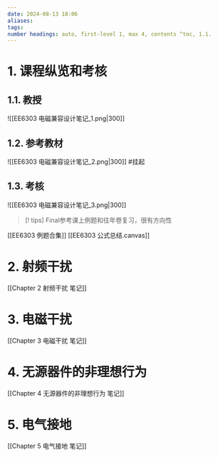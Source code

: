 ```yaml
---
date: 2024-08-13 18:06
aliases: 
tags: 
number headings: auto, first-level 1, max 4, contents ^toc, 1.1.
---
```

# 1. 课程纵览和考核
## 1.1. 教授

![[EE6303 电磁兼容设计笔记_1.png|300]]

## 1.2. 参考教材

![[EE6303 电磁兼容设计笔记_2.png|300]]
#挂起 
## 1.3. 考核

![[EE6303 电磁兼容设计笔记_3.png|300]]

>[! tips]
>Final参考课上例题和往年卷复习，很有方向性
>

[[EE6303 例题合集]]
[[EE6303 公式总结.canvas]]

# 2. 射频干扰

[[Chapter 2 射频干扰 笔记]]

# 3. 电磁干扰

[[Chapter 3 电磁干扰 笔记]]

# 4. 无源器件的非理想行为

[[Chapter 4 无源器件的非理想行为 笔记]]

# 5. 电气接地

[[Chapter 5 电气接地 笔记]]
